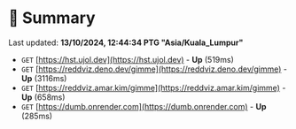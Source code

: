 # 📖 Summary
Last updated: **13/10/2024, 12:44:34 PTG "Asia/Kuala_Lumpur"**

- `GET` [https://hst.ujol.dev](https://hst.ujol.dev) - **Up** (519ms)
- `GET` [https://reddviz.deno.dev/gimme](https://reddviz.deno.dev/gimme) - **Up** (3116ms)
- `GET` [https://reddviz.amar.kim/gimme](https://reddviz.amar.kim/gimme) - **Up** (658ms)
- `GET` [https://dumb.onrender.com](https://dumb.onrender.com) - **Up** (285ms)
